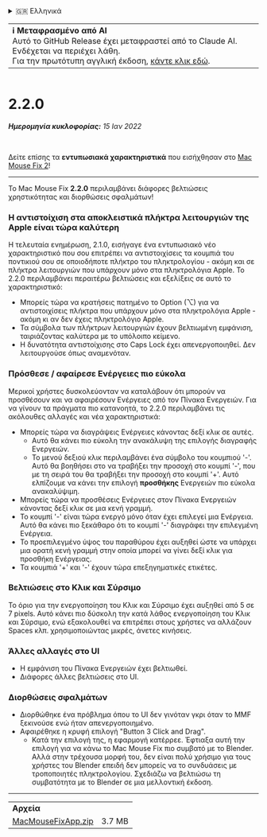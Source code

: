 <details>
<summary>🇬🇷 Ελληνικά</summary>

[🇬🇧 English (GitHub)](https://github.com/noah-nuebling/mac-mouse-fix/releases/tag/2.2.0)\
[🇦🇩 Català](https://redirect.macmousefix.com/?target=mmf-release&tag=2.2.0&locale=ca)\
[🇩🇪 Deutsch](https://redirect.macmousefix.com/?target=mmf-release&tag=2.2.0&locale=de)\
[🇪🇸 Español](https://redirect.macmousefix.com/?target=mmf-release&tag=2.2.0&locale=es)\
[🇫🇷 Français](https://redirect.macmousefix.com/?target=mmf-release&tag=2.2.0&locale=fr)\
[🇮🇩 Indonesia](https://redirect.macmousefix.com/?target=mmf-release&tag=2.2.0&locale=id)\
[🇮🇹 Italiano](https://redirect.macmousefix.com/?target=mmf-release&tag=2.2.0&locale=it)\
[🇭🇺 Magyar](https://redirect.macmousefix.com/?target=mmf-release&tag=2.2.0&locale=hu)\
[🇳🇱 Nederlands](https://redirect.macmousefix.com/?target=mmf-release&tag=2.2.0&locale=nl)\
[🇵🇱 Polski](https://redirect.macmousefix.com/?target=mmf-release&tag=2.2.0&locale=pl)\
[🇧🇷 Português (Brasil)](https://redirect.macmousefix.com/?target=mmf-release&tag=2.2.0&locale=pt-BR)\
[🇵🇹 Português (Portugal)](https://redirect.macmousefix.com/?target=mmf-release&tag=2.2.0&locale=pt-PT)\
[🇷🇴 Română](https://redirect.macmousefix.com/?target=mmf-release&tag=2.2.0&locale=ro)\
[🇸🇪 Svenska](https://redirect.macmousefix.com/?target=mmf-release&tag=2.2.0&locale=sv)\
[🇻🇳 Tiếng Việt](https://redirect.macmousefix.com/?target=mmf-release&tag=2.2.0&locale=vi)\
[🇹🇷 Türkçe](https://redirect.macmousefix.com/?target=mmf-release&tag=2.2.0&locale=tr)\
[🇨🇿 Čeština](https://redirect.macmousefix.com/?target=mmf-release&tag=2.2.0&locale=cs)\
**🇬🇷 Ελληνικά**\
[🇷🇺 Русский](https://redirect.macmousefix.com/?target=mmf-release&tag=2.2.0&locale=ru)\
[🇺🇦 Українська](https://redirect.macmousefix.com/?target=mmf-release&tag=2.2.0&locale=uk)\
[🇮🇱 עברית](https://redirect.macmousefix.com/?target=mmf-release&tag=2.2.0&locale=he)\
[🇸🇦 العربية](https://redirect.macmousefix.com/?target=mmf-release&tag=2.2.0&locale=ar)\
[🇮🇳 हिन्दी](https://redirect.macmousefix.com/?target=mmf-release&tag=2.2.0&locale=hi)\
[🇹🇭 ไทย](https://redirect.macmousefix.com/?target=mmf-release&tag=2.2.0&locale=th)\
[🇨🇳 中文 (简体)](https://redirect.macmousefix.com/?target=mmf-release&tag=2.2.0&locale=zh-Hans)\
[🇨🇳 中文 (繁體)](https://redirect.macmousefix.com/?target=mmf-release&tag=2.2.0&locale=zh-Hant)\
[🇭🇰 中文（香港)](https://redirect.macmousefix.com/?target=mmf-release&tag=2.2.0&locale=zh-HK)\
[🇯🇵 日本語](https://redirect.macmousefix.com/?target=mmf-release&tag=2.2.0&locale=ja)\
[🇰🇷 한국어](https://redirect.macmousefix.com/?target=mmf-release&tag=2.2.0&locale=ko)\
[Help translate Mac Mouse Fix to different languages!](https://github.com/noah-nuebling/mac-mouse-fix/discussions/731)
</details>
<table align=><td>
<b>ℹ️ Μεταφρασμένο από AI</b><br>
Αυτό το GitHub Release έχει μεταφραστεί από το Claude AI. Ενδέχεται να περιέχει λάθη.<br>
Για την πρωτότυπη αγγλική έκδοση, <a href="https://github.com/noah-nuebling/mac-mouse-fix/releases/tag/2.2.0">κάντε κλικ εδώ</a>.
</td></table>

<table></table>

# 2.2.0
***Ημερομηνία κυκλοφορίας:** 15 Ιαν 2022*

<br>

Δείτε επίσης τα **εντυπωσιακά χαρακτηριστικά** που εισήχθησαν στο [Mac Mouse Fix 2](https://redirect.macmousefix.com/?target=mmf-release&tag=2.0.0&locale=el)!

---

Το Mac Mouse Fix **2.2.0** περιλαμβάνει διάφορες βελτιώσεις χρηστικότητας και διορθώσεις σφαλμάτων!

### Η αντιστοίχιση στα αποκλειστικά πλήκτρα λειτουργιών της Apple είναι τώρα καλύτερη

Η τελευταία ενημέρωση, 2.1.0, εισήγαγε ένα εντυπωσιακό νέο χαρακτηριστικό που σου επιτρέπει να αντιστοιχίσεις τα κουμπιά του ποντικιού σου σε οποιοδήποτε πλήκτρο του πληκτρολογίου - ακόμη και σε πλήκτρα λειτουργιών που υπάρχουν μόνο στα πληκτρολόγια Apple. Το 2.2.0 περιλαμβάνει περαιτέρω βελτιώσεις και εξελίξεις σε αυτό το χαρακτηριστικό:

- Μπορείς τώρα να κρατήσεις πατημένο το Option (⌥) για να αντιστοιχίσεις πλήκτρα που υπάρχουν μόνο στα πληκτρολόγια Apple - ακόμη κι αν δεν έχεις πληκτρολόγιο Apple.
- Τα σύμβολα των πλήκτρων λειτουργιών έχουν βελτιωμένη εμφάνιση, ταιριάζοντας καλύτερα με το υπόλοιπο κείμενο.
- Η δυνατότητα αντιστοίχισης στο Caps Lock έχει απενεργοποιηθεί. Δεν λειτουργούσε όπως αναμενόταν.

### Πρόσθεσε / αφαίρεσε Ενέργειες πιο εύκολα

Μερικοί χρήστες δυσκολεύονταν να καταλάβουν ότι μπορούν να προσθέσουν και να αφαιρέσουν Ενέργειες από τον Πίνακα Ενεργειών. Για να γίνουν τα πράγματα πιο κατανοητά, το 2.2.0 περιλαμβάνει τις ακόλουθες αλλαγές και νέα χαρακτηριστικά:

- Μπορείς τώρα να διαγράψεις Ενέργειες κάνοντας δεξί κλικ σε αυτές.
  - Αυτό θα κάνει πιο εύκολη την ανακάλυψη της επιλογής διαγραφής Ενεργειών.
  - Το μενού δεξιού κλικ περιλαμβάνει ένα σύμβολο του κουμπιού '-'. Αυτό θα βοηθήσει στο να τραβήξει την προσοχή στο κουμπί '-', που με τη σειρά του θα τραβήξει την προσοχή στο κουμπί '+'. Αυτό ελπίζουμε να κάνει την επιλογή **προσθήκης** Ενεργειών πιο εύκολα ανακαλύψιμη.
- Μπορείς τώρα να προσθέσεις Ενέργειες στον Πίνακα Ενεργειών κάνοντας δεξί κλικ σε μια κενή γραμμή.
- Το κουμπί '-' είναι τώρα ενεργό μόνο όταν έχει επιλεγεί μια Ενέργεια. Αυτό θα κάνει πιο ξεκάθαρο ότι το κουμπί '-' διαγράφει την επιλεγμένη Ενέργεια.
- Το προεπιλεγμένο ύψος του παραθύρου έχει αυξηθεί ώστε να υπάρχει μια ορατή κενή γραμμή στην οποία μπορεί να γίνει δεξί κλικ για προσθήκη Ενέργειας.
- Τα κουμπιά '+' και '-' έχουν τώρα επεξηγηματικές ετικέτες.

### Βελτιώσεις στο Κλικ και Σύρσιμο

Το όριο για την ενεργοποίηση του Κλικ και Σύρσιμο έχει αυξηθεί από 5 σε 7 pixels. Αυτό κάνει πιο δύσκολη την κατά λάθος ενεργοποίηση του Κλικ και Σύρσιμο, ενώ εξακολουθεί να επιτρέπει στους χρήστες να αλλάζουν Spaces κλπ. χρησιμοποιώντας μικρές, άνετες κινήσεις.

### Άλλες αλλαγές στο UI

- Η εμφάνιση του Πίνακα Ενεργειών έχει βελτιωθεί.
- Διάφορες άλλες βελτιώσεις στο UI.

### Διορθώσεις σφαλμάτων

- Διορθώθηκε ένα πρόβλημα όπου το UI δεν γινόταν γκρι όταν το MMF ξεκινούσε ενώ ήταν απενεργοποιημένο.
- Αφαιρέθηκε η κρυφή επιλογή "Button 3 Click and Drag".
  - Κατά την επιλογή της, η εφαρμογή κατέρρεε. Έφτιαξα αυτή την επιλογή για να κάνω το Mac Mouse Fix πιο συμβατό με το Blender. Αλλά στην τρέχουσα μορφή του, δεν είναι πολύ χρήσιμο για τους χρήστες του Blender επειδή δεν μπορείς να το συνδυάσεις με τροποποιητές πληκτρολογίου. Σχεδιάζω να βελτιώσω τη συμβατότητα με το Blender σε μια μελλοντική έκδοση.

---

<table align="start">
<tr>
    <td colspan=2>
        <b>Αρχεία</b>
    </td>
</tr>
<tr>
    <td><a href="https://github.com/noah-nuebling/mac-mouse-fix/releases/download/2.2.0/MacMouseFixApp.zip">MacMouseFixApp.zip</a></td>
    <td>3.7 MB</td>
</tr>
</table>